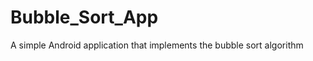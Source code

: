 Bubble_Sort_App
===============

A simple Android application that implements the bubble sort algorithm
